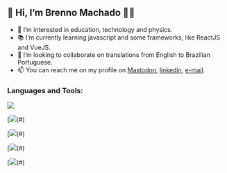 ## 👋 Hi, I’m Brenno Machado 🏳️‍🌈
- 👀 I’m interested in education, technology and physics.
- 📚 I’m currently learning javascript and some frameworks, like ReactJS and VueJS.
- 💞️ I’m looking to collaborate on translations from English to Brazilian Portuguese.
- 📫 You can reach me on my profile on [Mastodon](https://masto.donte.com.br/@brenno), [linkedin](https://www.linkedin.com/in/brennomachado/), [e-mail](mailto:brennomachado@tutanota.com?subject=[from%20GitHub]).

### Languages and Tools:
[<img src="https://img.shields.io/badge/-Python-3776AB?logo=python&logoColor=white&style=flat" />](#)

[<img src="https://img.shields.io/badge/-JavaScript-F7DF1E?logo=javascript&logoColor=white&style=flat" />(#) 

[<img src="https://img.shields.io/badge/-HTML-E34F26?logo=html5&logoColor=white&style=flat" />(#) 

[<img src="https://img.shields.io/badge/-CSS-1572B6?logo=css3&logoColor=white&style=flat" />(#) 

[<img src="https://img.shields.io/badge/-VSCode-007ACC?logo=visualstudiocode&logoColor=white&style=flat" />(#) 

